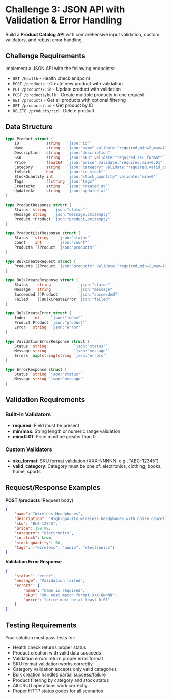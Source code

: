# Challenge 3: JSON API with Validation & Error Handling

Build a **Product Catalog API** with comprehensive input validation, custom validators, and robust error handling.

## Challenge Requirements

Implement a JSON API with the following endpoints:

- `GET /health` - Health check endpoint
- `POST /products` - Create new product with validation
- `PUT /products/:id` - Update product with validation  
- `POST /products/bulk` - Create multiple products in one request
- `GET /products` - Get all products with optional filtering
- `GET /products/:id` - Get product by ID
- `DELETE /products/:id` - Delete product

## Data Structure

```go
type Product struct {
    ID            string   `json:"id"`
    Name          string   `json:"name" validate:"required,min=2,max=100"`
    Description   string   `json:"description"`
    SKU           string   `json:"sku" validate:"required,sku_format"`
    Price         float64  `json:"price" validate:"required,min=0.01"`
    Category      string   `json:"category" validate:"required,valid_category"`
    InStock       bool     `json:"in_stock"`
    StockQuantity int      `json:"stock_quantity" validate:"min=0"`
    Tags          []string `json:"tags"`
    CreatedAt     string   `json:"created_at"`
    UpdatedAt     string   `json:"updated_at"`
}

type ProductResponse struct {
    Status  string   `json:"status"`
    Message string   `json:"message,omitempty"`
    Product *Product `json:"product,omitempty"`
}

type ProductListResponse struct {
    Status   string    `json:"status"`
    Count    int       `json:"count"`
    Products []Product `json:"products"`
}

type BulkCreateRequest struct {
    Products []Product `json:"products" validate:"required,min=1,max=10"`
}

type BulkCreateResponse struct {
    Status    string            `json:"status"`
    Message   string            `json:"message"`
    Succeeded []Product         `json:"succeeded"`
    Failed    []BulkCreateError `json:"failed"`
}

type BulkCreateError struct {
    Index   int     `json:"index"`
    Product Product `json:"product"`
    Error   string  `json:"error"`
}

type ValidationErrorResponse struct {
    Status  string            `json:"status"`
    Message string            `json:"message"`
    Errors  map[string]string `json:"errors"`
}

type ErrorResponse struct {
    Status  string `json:"status"`
    Message string `json:"message"`
}
```

## Validation Requirements

### Built-in Validators
- **required**: Field must be present
- **min/max**: String length or numeric range validation
- **min=0.01**: Price must be greater than 0

### Custom Validators
- **sku_format**: SKU format validation (XXX-NNNNN, e.g., "ABC-12345")
- **valid_category**: Category must be one of: electronics, clothing, books, home, sports

## Request/Response Examples

**POST /products** (Request body)
```json
{
    "name": "Wireless Headphones",
    "description": "High-quality wireless headphones with noise cancellation",
    "sku": "ELE-12345",
    "price": 199.99,
    "category": "electronics",
    "in_stock": true,
    "stock_quantity": 50,
    "tags": ["wireless", "audio", "electronics"]
}
```

**Validation Error Response**
```json
{
    "status": "error",
    "message": "Validation failed",
    "errors": {
        "name": "name is required",
        "sku": "sku must match format XXX-NNNNN",
        "price": "price must be at least 0.01"
    }
}
```

## Testing Requirements

Your solution must pass tests for:
- Health check returns proper status
- Product creation with valid data succeeds
- Validation errors return proper error format
- SKU format validation works correctly
- Category validation accepts only valid categories
- Bulk creation handles partial success/failure
- Product filtering by category and stock status
- All CRUD operations work correctly
- Proper HTTP status codes for all scenarios